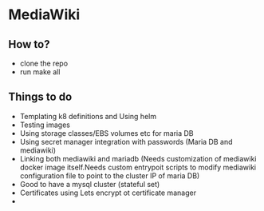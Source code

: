 # MediaWiki
## How to?
-  clone the repo
-  run make all

## Things to do
- Templating k8 definitions and Using helm
- Testing images
- Using storage classes/EBS volumes etc for maria DB
- Using secret manager integration with passwords (Maria DB and mediawiki)
- Linking both mediawiki and mariadb (Needs customization of mediawiki docker image itself.Needs custom entrypoit scripts to modify mediawiki configuration file to point to the cluster IP of maria DB)
- Good to have a mysql cluster (stateful set)
- Certificates using Lets encrypt ot certificate manager
- 





